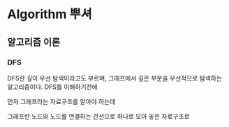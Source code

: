 # Algorithm 뿌셔


## 알고리즘 이론

### DFS

DFS란 깊이 우선 탐색이라고도 부르며, 그래프에서 깊은 부분을 우선적으로 탐색하는 알고리즘이다. DFS를 이해하기전에

먼저 그래프라는 자료구조를 알아야 하는데

그래프란 노드와 노드를 연결하는 간선으로 하나로 모아 놓은 자료구조로

